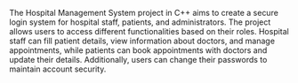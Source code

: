 The Hospital Management System project in C++ aims to create a secure login system for hospital staff, patients, and administrators. The project allows users to access different functionalities based on their roles. Hospital staff can fill patient details, view information about doctors, and manage appointments, while patients can book appointments with doctors and update their details. Additionally, users can change their passwords to maintain account security.
